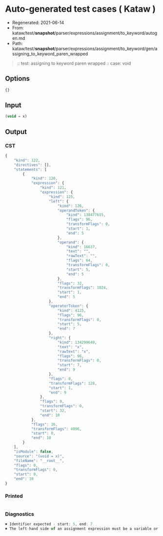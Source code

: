 # Auto-generated test cases ( Kataw )
- Regenerated: 2021-06-14
- From: kataw/test/__snapshot__/parser/expressions/assignment/to_keyword/autogen.md
- Path: kataw/test/__snapshot__/parser/expressions/assignment/to_keyword/gen/assigning_to_keyword_paren_wrapped
> :: test: assigning to keyword paren wrapped
> :: case: void
## Options

`````js
{}
`````
## Input

`````js
(void = x)
`````
## Output

### CST

```javascript
{
    "kind": 122,
    "directives": [],
    "statements": [
        {
            "kind": 120,
            "expression": {
                "kind": 121,
                "expression": {
                    "kind": 125,
                    "left": {
                        "kind": 126,
                        "operandToken": {
                            "kind": 138477615,
                            "flags": 96,
                            "transformFlags": 0,
                            "start": 1,
                            "end": 5
                        },
                        "operand": {
                            "kind": 16637,
                            "text": "",
                            "rawText": "",
                            "flags": 64,
                            "transformFlags": 0,
                            "start": 5,
                            "end": 5
                        },
                        "flags": 32,
                        "transformFlags": 1024,
                        "start": 1,
                        "end": 5
                    },
                    "operatorToken": {
                        "kind": 4125,
                        "flags": 96,
                        "transformFlags": 0,
                        "start": 5,
                        "end": 7
                    },
                    "right": {
                        "kind": 134299649,
                        "text": "x",
                        "rawText": "x",
                        "flags": 96,
                        "transformFlags": 0,
                        "start": 7,
                        "end": 9
                    },
                    "flags": 0,
                    "transformFlags": 128,
                    "start": 1,
                    "end": 9
                },
                "flags": 0,
                "transformFlags": 0,
                "start": 32,
                "end": 10
            },
            "flags": 16,
            "transformFlags": 4096,
            "start": 0,
            "end": 10
        }
    ],
    "isModule": false,
    "source": "(void = x)",
    "fileName": "__root__",
    "flags": 0,
    "transformFlags": 0,
    "start": 0,
    "end": 10
}
```

### Printed

```javascript

```

### Diagnostics

```javascript
✖ Identifier expected - start: 5, end: 7
✖ The left-hand side of an assignment expression must be a variable or a property access - start: 5, end: 7

```

